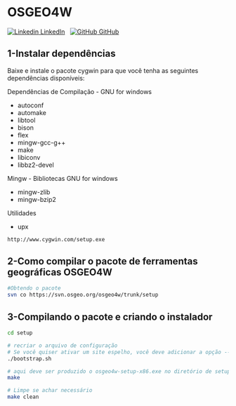 # OSGEO4W

[![Linkedin](https://i.stack.imgur.com/gVE0j.png) LinkedIn](https://www.linkedin.com/in/miguel-penteado-760486a9/)
&nbsp;
[![GitHub](https://i.stack.imgur.com/tskMh.png) GitHub](https://github.com/miguel7penteado)

## 1-Instalar dependências

Baixe e instale o pacote cygwin para que você tenha as seguintes 
dependências disponíveis:

Dependências de Compilação - GNU for windows
* autoconf
* automake
* libtool
* bison
* flex
* mingw-gcc-g++
* make
* libiconv
* libbz2-devel 

Mingw - Bibliotecas GNU for windows
* mingw-zlib
* mingw-bzip2 

Utilidades
* upx 

```bash
http://www.cygwin.com/setup.exe
```

## 2-Como compilar o pacote de ferramentas geográficas OSGEO4W

```bash
#Obtendo o pacote
svn co https://svn.osgeo.org/osgeo4w/trunk/setup
```

## 3-Compilando o pacote e criando o instalador

```bash
cd setup

# recriar o arquivo de configuração
# Se você quiser ativar um site espelho, você deve adicionar a opção --enable-mirror option (detalhes no README)
./bootstrap.sh  

# aqui deve ser produzido o osgeo4w-setup-x86.exe no diretório de setup.
make 

# Limpe se achar necessário
make clean
```
